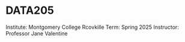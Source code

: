 # DATA205
Institute: Montgomery College Rcovkille
Term: Spring 2025
Instructor: Professor Jane Valentine